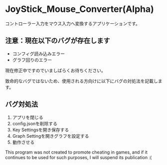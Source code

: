 # JoyStick_Mouse_Converter(Alpha)
 
コントローラー入力をマウス入力へ変換するアプリケーションです。

## 注意：現在以下のバグが存在します
* コンフィグ読み込みエラー
* グラフ回りのエラー


現在修正中ですのでいましばらくお待ちください。

致命的なバグではないため、使用される方向けに以下にバグの対処法を記載します。

## バグ対処法
1. アプリを閉じる
2. config.jsonを削除する
3. Key Settingsを開き保存する
4. Graph Settingを開きグラフを設定する
5. 動作させる

This program was not created to promote cheating in games, and if it continues to be used for such purposes, I will suspend its publication :(

